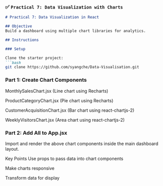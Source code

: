 ### ✅ `Practical 7: Data Visualization with Charts`

```markdown
# Practical 7: Data Visualization in React

## Objective
Build a dashboard using multiple chart libraries for analytics.

## Instructions

### Setup

Clone the starter project:
```bash
git clone https://github.com/syangche/Data-Visualisation.git
```

### Part 1: Create Chart Components
MonthlySalesChart.jsx (Line chart using Recharts)

ProductCategoryChart.jsx (Pie chart using Recharts)

CustomerAcquisitionChart.jsx (Bar chart using react-chartjs-2)

WeeklyVisitorsChart.jsx (Area chart using react-chartjs-2)

### Part 2: Add All to App.jsx
Import and render the above chart components inside the main dashboard layout.

Key Points
Use props to pass data into chart components

Make charts responsive

Transform data for display
